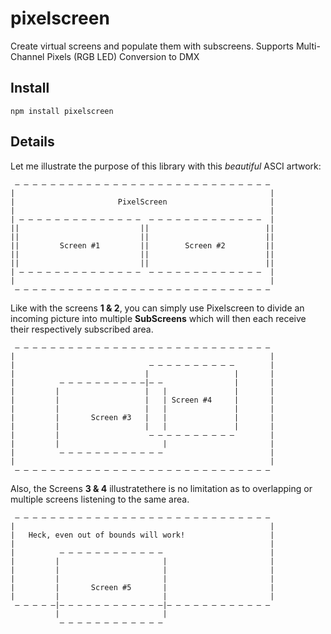 pixelscreen
===========

Create virtual screens and populate them with subscreens.
Supports Multi-Channel Pixels (RGB LED) Conversion to DMX

## Install

    npm install pixelscreen

## Details

Let me illustrate the purpose of this library with this *beautiful* ASCI artwork:

     – – – – – – – – – – – – – – – – – – – – – – – – – – – – –
    |                                                         |
    |                       PixelScreen                       |
    |                                                         |
    | – – – – – – – – – – – – – –  – – – – – – – – – – – – –  |
    ||                           ||                          ||
    ||                           ||                          ||
    ||         Screen #1         ||        Screen #2         ||
    ||                           ||                          ||
    ||                           ||                          ||
    | – – – – – – – – – – – – – –  – – – – – – – – – – – – –  |
    |                                                         |
     – – – – – – – – – – – – – – – – – – – – – – – – – – – – –

Like with the screens  **1 & 2**, you can simply use Pixelscreen to divide an incoming picture into multiple **SubScreens** which will then each receive their respectively subscribed area.

     – – – – – – – – – – – – – – – – – – – – – – – – – – – – –
    |                                                         |
    |                              – – – – – – – – – –        |
    |                             |                   |       |
    |          – – – – – – – – – –|– –                |       |
    |         |                   |   |               |       |
    |         |                   |   | Screen #4     |       |
    |         |                   |   |               |       |
    |         |       Screen #3   |   |               |       |
    |         |                   |   |               |       |
    |         |                    – – – – – – – – – –        |
    |         |                       |                       |
    |          – – – – – – – – – – – –                        |
    |                                                         |
     – – – – – – – – – – – – – – – – – – – – – – – – – – – – –

Also, the Screens **3 & 4** illustratethere is no limitation as to overlapping or multiple screens listening to the same area.

     – – – – – – – – – – – – – – – – – – – – – – – – – – – – –
    |                                                         |
    |   Heck, even out of bounds will work!                   |
    |                                                         |
    |          – – – – – – – – – – – –                        |
    |         |                       |                       |
    |         |                       |                       |
    |         |                       |                       |
    |         |       Screen #5       |                       |
    |         |                       |                       |
     – – – – –|– – – – – – – – – – – –|– – – – – – – – – – – –
              |                       |
               – – – – – – – – – – – –
